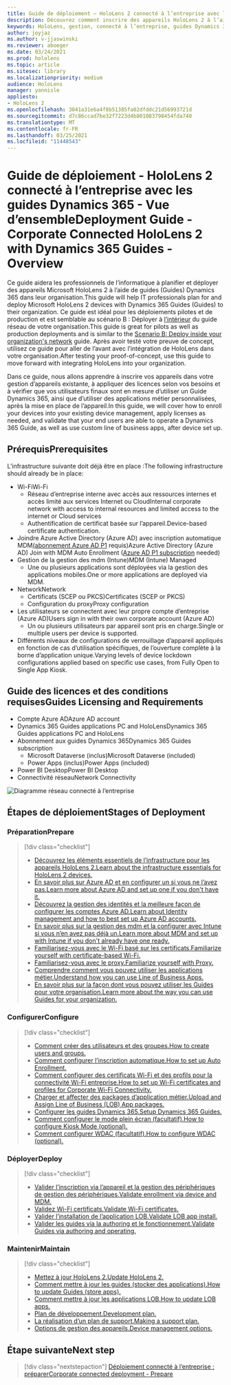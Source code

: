 ```yaml
---
title: Guide de déploiement – HoloLens 2 connecté à l’entreprise avec les guides Dynamics 365 - Vue d’ensemble
description: Découvrez comment inscrire des appareils HoloLens 2 à l’aide de guides Dynamics 365 sur un réseau connecté d’entreprise.
keywords: HoloLens, gestion, connecté à l’entreprise, guides Dynamics 365, AAD, Azure AD, GESTION DES PÉRIPHÉRIQUES MOBILES, Gestion des appareils mobiles
author: joyjaz
ms.author: v-jjaswinski
ms.reviewer: aboeger
ms.date: 03/24/2021
ms.prod: hololens
ms.topic: article
ms.sitesec: library
ms.localizationpriority: medium
audience: HoloLens
manager: yannisle
appliesto:
- HoloLens 2
ms.openlocfilehash: 3041a31e6a4f8b51385fa02dfddc21d56993721d
ms.sourcegitcommit: d7c86ccad7be32f7223d4b801083798454fda740
ms.translationtype: MT
ms.contentlocale: fr-FR
ms.lasthandoff: 03/25/2021
ms.locfileid: "11448543"
---
```

# <a name="deployment-guide---corporate-connected-hololens-2-with-dynamics-365-guides---overview"></a><span data-ttu-id="62d28-104">Guide de déploiement - HoloLens 2 connecté à l’entreprise avec les guides Dynamics 365 - Vue d’ensemble</span><span class="sxs-lookup"><span data-stu-id="62d28-104">Deployment Guide - Corporate Connected HoloLens 2 with Dynamics 365 Guides - Overview</span></span>

<span data-ttu-id="62d28-105">Ce guide aidera les professionnels de l’informatique à planifier et déployer des appareils Microsoft HoloLens 2 à l’aide de guides (Guides) Dynamics 365 dans leur organisation.</span><span class="sxs-lookup"><span data-stu-id="62d28-105">This guide will help IT professionals plan for and deploy Microsoft HoloLens 2 devices with Dynamics 365 Guides (Guides) to their organization.</span></span> <span data-ttu-id="62d28-106">Ce guide est idéal pour les déploiements pilotes et de production et est semblable au scénario B : Déployer à [l’intérieur](https://docs.microsoft.com/hololens/common-scenarios#scenario-b-deploy-inside-your-organizations-network) du guide réseau de votre organisation.</span><span class="sxs-lookup"><span data-stu-id="62d28-106">This guide is great for pilots as well as production deployments and is similar to the [Scenario B: Deploy inside your organization's network](https://docs.microsoft.com/hololens/common-scenarios#scenario-b-deploy-inside-your-organizations-network) guide.</span></span> <span data-ttu-id="62d28-107">Après avoir testé votre preuve de concept, utilisez ce guide pour aller de l’avant avec l’intégration de HoloLens dans votre organisation.</span><span class="sxs-lookup"><span data-stu-id="62d28-107">After testing your proof-of-concept, use this guide to move forward with integrating HoloLens into your organization.</span></span>

<span data-ttu-id="62d28-108">Dans ce guide, nous allons apprendre à inscrire vos appareils dans votre gestion d’appareils existante, à appliquer des licences selon vos besoins et à vérifier que vos utilisateurs finaux sont en mesure d’utiliser un Guide Dynamics 365, ainsi que d’utiliser des applications métier personnalisées, après la mise en place de l’appareil.</span><span class="sxs-lookup"><span data-stu-id="62d28-108">In this guide, we will cover how to enroll your devices into your existing device management, apply licenses as needed, and validate that your end users are able to operate a Dynamics 365 Guide, as well as use custom line of business apps, after device set up.</span></span> 

## <a name="prerequisites"></a><span data-ttu-id="62d28-109">Prérequis</span><span class="sxs-lookup"><span data-stu-id="62d28-109">Prerequisites</span></span>

<span data-ttu-id="62d28-110">L’infrastructure suivante doit déjà être en place :</span><span class="sxs-lookup"><span data-stu-id="62d28-110">The following infrastructure should already be in place:</span></span>
- <span data-ttu-id="62d28-111">Wi-Fi</span><span class="sxs-lookup"><span data-stu-id="62d28-111">Wi-Fi</span></span>
    - <span data-ttu-id="62d28-112">Réseau d’entreprise interne avec accès aux ressources internes et accès limité aux services Internet ou Cloud</span><span class="sxs-lookup"><span data-stu-id="62d28-112">Internal corporate network with access to internal resources and limited access to the internet or Cloud services</span></span>
    - <span data-ttu-id="62d28-113">Authentification de certificat basée sur l’appareil.</span><span class="sxs-lookup"><span data-stu-id="62d28-113">Device-based certificate authentication.</span></span>
- <span data-ttu-id="62d28-114">Joindre Azure Active Directory (Azure AD) avec inscription automatique MDM[(abonnement Azure AD P1](https://docs.microsoft.com/azure/active-directory/fundamentals/active-directory-whatis) requis)</span><span class="sxs-lookup"><span data-stu-id="62d28-114">Azure Active Directory (Azure AD) Join with MDM Auto Enrollment ([Azure AD P1 subscription](https://docs.microsoft.com/azure/active-directory/fundamentals/active-directory-whatis) needed)</span></span>
- <span data-ttu-id="62d28-115">Gestion de la gestion des mdm (Intune)</span><span class="sxs-lookup"><span data-stu-id="62d28-115">MDM (Intune) Managed</span></span>
    - <span data-ttu-id="62d28-116">Une ou plusieurs applications sont déployées via la gestion des applications mobiles.</span><span class="sxs-lookup"><span data-stu-id="62d28-116">One or more applications are deployed via MDM.</span></span>
- <span data-ttu-id="62d28-117">Network</span><span class="sxs-lookup"><span data-stu-id="62d28-117">Network</span></span> 
    - <span data-ttu-id="62d28-118">Certificats (SCEP ou PKCS)</span><span class="sxs-lookup"><span data-stu-id="62d28-118">Certificates (SCEP or PKCS)</span></span>
    - <span data-ttu-id="62d28-119">Configuration du proxy</span><span class="sxs-lookup"><span data-stu-id="62d28-119">Proxy configuration</span></span>
- <span data-ttu-id="62d28-120">Les utilisateurs se connectent avec leur propre compte d’entreprise (Azure AD)</span><span class="sxs-lookup"><span data-stu-id="62d28-120">Users sign in with their own corporate account (Azure AD)</span></span>
    - <span data-ttu-id="62d28-121">Un ou plusieurs utilisateurs par appareil sont pris en charge.</span><span class="sxs-lookup"><span data-stu-id="62d28-121">Single or multiple users per device is supported.</span></span>
- <span data-ttu-id="62d28-122">Différents niveaux de configurations de verrouillage d’appareil appliqués en fonction de cas d’utilisation spécifiques, de l’ouverture complète à la borne d’application unique.</span><span class="sxs-lookup"><span data-stu-id="62d28-122">Varying levels of device lockdown configurations applied based on specific use cases, from Fully Open to Single App Kiosk.</span></span>

## [<a name="guides-licensing-and-requirements"></a><span data-ttu-id="62d28-123">Guide des licences et des conditions requises</span><span class="sxs-lookup"><span data-stu-id="62d28-123">Guides Licensing and Requirements</span></span>](https://docs.microsoft.com/dynamics365/mixed-reality/guides/requirements#licensing-and-product-requirements)
- <span data-ttu-id="62d28-124">Compte Azure AD</span><span class="sxs-lookup"><span data-stu-id="62d28-124">Azure AD account</span></span>
- <span data-ttu-id="62d28-125">Dynamics 365 Guides applications PC and HoloLens</span><span class="sxs-lookup"><span data-stu-id="62d28-125">Dynamics 365 Guides applications PC and HoloLens</span></span>
- <span data-ttu-id="62d28-126">Abonnement aux guides Dynamics 365</span><span class="sxs-lookup"><span data-stu-id="62d28-126">Dynamics 365 Guides subscription</span></span>
    - <span data-ttu-id="62d28-127">Microsoft Dataverse (inclus)</span><span class="sxs-lookup"><span data-stu-id="62d28-127">Microsoft Dataverse (included)</span></span>
    - <span data-ttu-id="62d28-128">Power Apps (inclus)</span><span class="sxs-lookup"><span data-stu-id="62d28-128">Power Apps (included)</span></span>
- <span data-ttu-id="62d28-129">Power BI Desktop</span><span class="sxs-lookup"><span data-stu-id="62d28-129">Power BI Desktop</span></span>
- <span data-ttu-id="62d28-130">Connectivité réseau</span><span class="sxs-lookup"><span data-stu-id="62d28-130">Network Connectivity</span></span>

![Diagramme réseau connecté à l’entreprise](./images/corpconnected-diagHL2-guides.png)

## <a name="stages-of-deployment"></a><span data-ttu-id="62d28-132">Étapes de déploiement</span><span class="sxs-lookup"><span data-stu-id="62d28-132">Stages of Deployment</span></span>
### <a name="prepare"></a><span data-ttu-id="62d28-133">Préparation</span><span class="sxs-lookup"><span data-stu-id="62d28-133">Prepare</span></span>
> [!div class="checklist"]
>- [<span data-ttu-id="62d28-134">Découvrez les éléments essentiels de l’infrastructure pour les appareils HoloLens 2.</span><span class="sxs-lookup"><span data-stu-id="62d28-134">Learn about the infrastructure essentials for HoloLens 2 devices.</span></span>](hololens2-corp-connected-prepare.md#infrastructure-essentials)
>- [<span data-ttu-id="62d28-135">En savoir plus sur Azure AD et en configurer un si vous ne l’avez pas.</span><span class="sxs-lookup"><span data-stu-id="62d28-135">Learn more about Azure AD and set up one if you don't have it.</span></span>](hololens2-corp-connected-prepare.md#azure-active-directory)
>- [<span data-ttu-id="62d28-136">Découvrez la gestion des identités et la meilleure façon de configurer les comptes Azure AD.</span><span class="sxs-lookup"><span data-stu-id="62d28-136">Learn about Identity management and how to best set up Azure AD accounts.</span></span>](hololens2-corp-connected-prepare.md#identity-management)
>- [<span data-ttu-id="62d28-137">En savoir plus sur la gestion des mdm et la configurer avec Intune si vous n’en avez pas déjà un.</span><span class="sxs-lookup"><span data-stu-id="62d28-137">Learn more about MDM and set up with Intune if you don't already have one ready.</span></span>](hololens2-corp-connected-prepare.md#mobile-device-management)
>- [<span data-ttu-id="62d28-138">Familiarisez-vous avec le Wi-Fi basé sur les certificats.</span><span class="sxs-lookup"><span data-stu-id="62d28-138">Familiarize yourself with certificate-based Wi-Fi.</span></span>](hololens2-corp-connected-prepare.md#certificates)
>- [<span data-ttu-id="62d28-139">Familiarisez-vous avec le proxy.</span><span class="sxs-lookup"><span data-stu-id="62d28-139">Familiarize yourself with Proxy.</span></span>](hololens2-corp-connected-prepare.md#proxy)
>- [<span data-ttu-id="62d28-140">Comprendre comment vous pouvez utiliser les applications métier.</span><span class="sxs-lookup"><span data-stu-id="62d28-140">Understand how you can use Line of Business Apps.</span></span>](hololens2-corp-connected-prepare.md#line-of-business-apps)
>- [<span data-ttu-id="62d28-141">En savoir plus sur la façon dont vous pouvez utiliser les Guides pour votre organisation.</span><span class="sxs-lookup"><span data-stu-id="62d28-141">Learn more about the way you can use Guides for your organization.</span></span>](hololens2-corp-connected-prepare.md#guides-playbook)
### <a name="configure"></a><span data-ttu-id="62d28-142">Configurer</span><span class="sxs-lookup"><span data-stu-id="62d28-142">Configure</span></span>
> [!div class="checklist"]
>- [<span data-ttu-id="62d28-143">Comment créer des utilisateurs et des groupes.</span><span class="sxs-lookup"><span data-stu-id="62d28-143">How to create users and groups.</span></span>](hololens2-corp-connected-configure.md#azure-users-and-groups)
>- [<span data-ttu-id="62d28-144">Comment configurer l’inscription automatique.</span><span class="sxs-lookup"><span data-stu-id="62d28-144">How to set up Auto Enrollment.</span></span>](hololens2-corp-connected-configure.md#auto-enrollment-on-hololens-2)
>- [<span data-ttu-id="62d28-145">Comment configurer des certificats Wi-Fi et des profils pour la connectivité Wi-Fi entreprise.</span><span class="sxs-lookup"><span data-stu-id="62d28-145">How to set up Wi-Fi certificates and profiles for Corporate Wi-Fi Connectivity.</span></span>](hololens2-corp-connected-configure.md#corporate-wi-fi-connectivity)
>- [<span data-ttu-id="62d28-146">Charger et affecter des packages d’application métier.</span><span class="sxs-lookup"><span data-stu-id="62d28-146">Upload and Assign Line of Business (LOB) App packages.</span></span>](hololens2-corp-connected-configure.md#app-deployment)
>- [<span data-ttu-id="62d28-147">Configurer les guides Dynamics 365.</span><span class="sxs-lookup"><span data-stu-id="62d28-147">Setup Dynamics 365 Guides.</span></span>](hololens2-corp-connected-configure.md#setup-guides-application-licenses-dataverse-and-authoring)
>- [<span data-ttu-id="62d28-148">Comment configurer le mode plein écran (facultatif).</span><span class="sxs-lookup"><span data-stu-id="62d28-148">How to configure Kiosk Mode (optional).</span></span>](hololens2-corp-connected-configure.md#optional-kiosk-mode)
>- [<span data-ttu-id="62d28-149">Comment configurer WDAC (facultatif).</span><span class="sxs-lookup"><span data-stu-id="62d28-149">How to configure WDAC (optional).</span></span>](hololens2-corp-connected-configure.md#optional-wdac)
### <a name="deploy"></a><span data-ttu-id="62d28-150">Déployer</span><span class="sxs-lookup"><span data-stu-id="62d28-150">Deploy</span></span>
> [!div class="checklist"]
>-  [<span data-ttu-id="62d28-151">Valider l’inscription via l’appareil et la gestion des périphériques de gestion des périphériques.</span><span class="sxs-lookup"><span data-stu-id="62d28-151">Validate enrollment via device and MDM.</span></span>](hololens2-corp-connected-deploy.md#enrollment-validation)
>-  [<span data-ttu-id="62d28-152">Validez Wi-Fi certificats.</span><span class="sxs-lookup"><span data-stu-id="62d28-152">Validate Wi-Fi certificates.</span></span>](hololens2-corp-connected-deploy.md#wi-fi-certificate-validation)
>-  [<span data-ttu-id="62d28-153">Valider l’installation de l’application LOB.</span><span class="sxs-lookup"><span data-stu-id="62d28-153">Validate LOB app install.</span></span>](hololens2-corp-connected-deploy.md#validate-lob-app-install)
>-  [<span data-ttu-id="62d28-154">Valider les guides via la authoring et le fonctionnement.</span><span class="sxs-lookup"><span data-stu-id="62d28-154">Validate Guides via authoring and operating.</span></span>](hololens2-corp-connected-deploy.md#validate-dynamics-365-guides)
### <a name="maintain"></a><span data-ttu-id="62d28-155">Maintenir</span><span class="sxs-lookup"><span data-stu-id="62d28-155">Maintain</span></span>
> [!div class="checklist"]
>- [<span data-ttu-id="62d28-156">Mettez à jour HoloLens 2.</span><span class="sxs-lookup"><span data-stu-id="62d28-156">Update HoloLens 2.</span></span>](hololens2-corp-connected-maintain.md#update-hololens)
>- [<span data-ttu-id="62d28-157">Comment mettre à jour les guides (stocker des applications).</span><span class="sxs-lookup"><span data-stu-id="62d28-157">How to update Guides (store apps).</span></span>](hololens2-corp-connected-maintain.md#how-to-update-dynamics-365-guides-and-other-store-apps)
>- [<span data-ttu-id="62d28-158">Comment mettre à jour les applications LOB.</span><span class="sxs-lookup"><span data-stu-id="62d28-158">How to update LOB apps.</span></span>](hololens2-corp-connected-maintain.md#how-to-update-lob-apps) 
>- [<span data-ttu-id="62d28-159">Plan de développement.</span><span class="sxs-lookup"><span data-stu-id="62d28-159">Development plan.</span></span>](hololens2-corp-connected-maintain.md#development-plan) 
>- [<span data-ttu-id="62d28-160">La réalisation d’un plan de support.</span><span class="sxs-lookup"><span data-stu-id="62d28-160">Making a support plan.</span></span>](hololens2-corp-connected-maintain.md#support-plan)
>- [<span data-ttu-id="62d28-161">Options de gestion des appareils.</span><span class="sxs-lookup"><span data-stu-id="62d28-161">Device management options.</span></span>](hololens2-corp-connected-maintain.md#device-management)

## <a name="next-step"></a><span data-ttu-id="62d28-162">Étape suivante</span><span class="sxs-lookup"><span data-stu-id="62d28-162">Next step</span></span> 
> [!div class="nextstepaction"]
> [<span data-ttu-id="62d28-163">Déploiement connecté à l’entreprise : préparer</span><span class="sxs-lookup"><span data-stu-id="62d28-163">Corporate connected deployment - Prepare</span></span>](hololens2-corp-connected-prepare.md)
